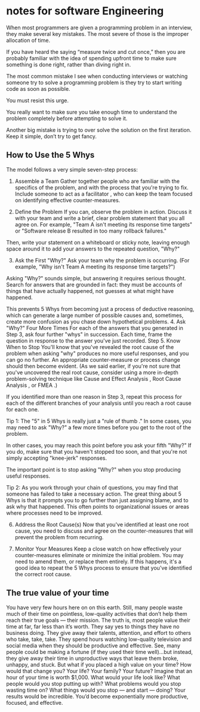 # notes for software Engineering 

When most programmers are given a programming problem in an interview, they make several key mistakes.  The most severe of those is the improper allocation of time.

If you have heard the saying “measure twice and cut once,” then you are probably familiar with the idea of spending upfront time to make sure something is done right, rather than diving right in.

The most common mistake I see when conducting interviews or watching someone try to solve a programming problem is they try to start writing code as soon as possible.

You must resist this urge.

You really want to make sure you take enough time to understand the problem completely before attempting to solve it.

Another big mistake is trying to over solve the solution on the first iteration.  Keep it simple, don’t try to get fancy.

## How to Use the 5 Whys
The model follows a very simple seven-step process:

1. Assemble a Team
Gather together people who are familiar with the specifics of the problem, and with the process that you're trying to fix. Include someone to act as a facilitator , who can keep the team focused on identifying effective counter-measures.

2. Define the Problem
If you can, observe the problem in action. Discuss it with your team and write a brief, clear problem statement that you all agree on. For example, "Team A isn't meeting its response time targets" or "Software release B resulted in too many rollback failures."

Then, write your statement on a whiteboard or sticky note, leaving enough space around it to add your answers to the repeated question, "Why?"

3. Ask the First "Why?"
Ask your team why the problem is occurring. (For example, "Why isn't Team A meeting its response time targets?")

Asking "Why?" sounds simple, but answering it requires serious thought. Search for answers that are grounded in fact: they must be accounts of things that have actually happened, not guesses at what might have happened.

This prevents 5 Whys from becoming just a process of deductive reasoning, which can generate a large number of possible causes and, sometimes, create more confusion as you chase down hypothetical problems.
4. Ask "Why?" Four More Times
For each of the answers that you generated in Step 3, ask four further "whys" in succession. Each time, frame the question in response to the answer you've just recorded.
Step 5. Know When to Stop
You'll know that you've revealed the root cause of the problem when asking "why" produces no more useful responses, and you can go no further. An appropriate counter-measure or process change should then become evident. (As we said earlier, if you're not sure that you've uncovered the real root cause, consider using a more in-depth problem-solving technique like Cause and Effect Analysis , Root Cause Analysis , or FMEA .)

If you identified more than one reason in Step 3, repeat this process for each of the different branches of your analysis until you reach a root cause for each one.

Tip 1:
The "5" in 5 Whys is really just a "rule of thumb ." In some cases, you may need to ask "Why?" a few more times before you get to the root of the problem.

In other cases, you may reach this point before you ask your fifth "Why?" If you do, make sure that you haven't stopped too soon, and that you're not simply accepting "knee-jerk" responses.

The important point is to stop asking "Why?" when you stop producing useful responses.

Tip 2:
As you work through your chain of questions, you may find that someone has failed to take a necessary action. The great thing about 5 Whys is that it prompts you to go further than just assigning blame, and to ask why that happened. This often points to organizational issues or areas where processes need to be improved.

6. Address the Root Cause(s)
Now that you've identified at least one root cause, you need to discuss and agree on the counter-measures that will prevent the problem from recurring.

7. Monitor Your Measures
Keep a close watch on how effectively your counter-measures eliminate or minimize the initial problem. You may need to amend them, or replace them entirely. If this happens, it's a good idea to repeat the 5 Whys process to ensure that you've identified the correct root cause.

 ## The true value of your time 
 
 You have very few hours here on on this earth.
Still, many people waste much of their time on pointless, low-quality activities that don’t help them reach their true goals — their mission.
The truth is, most people value their time at far, far less than it’s worth.
They say yes to things they have no business doing. They give away their talents, attention, and effort to others who take, take, take.
They spend hours watching low-quality television and social media when they should be productive and effective.
See, many people could be making a fortune (if they used their time well)…but instead, they give away their time in unproductive ways that leave them broke, unhappy, and stuck.
But what if you placed a high value on your time?
How would that change you? Your life? Your family? Your future?
Imagine that an hour of your time is worth $1,000.
What would your life look like?
What people would you stop putting up with?
What problems would you stop wasting time on?
What things would you stop — and start — doing?
Your results would be incredible. You’d become exponentially more productive, focused, and effective.